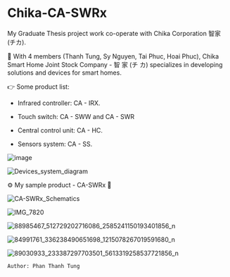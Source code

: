 # Chika-CA-SWRx

My Graduate Thesis project work co-operate with Chika Corporation 智家 (チカ).

📍 With 4 members (Thanh Tung, Sy Nguyen, Tai Phuc, Hoai Phuc), Chika Smart Home Joint Stock Company - 智 家 (チ カ) specializes in developing  solutions and devices for smart homes.

👉 Some product list:

- Infrared controller: CA - IRX.

- Touch switch: CA - SWW and CA - SWR

- Central control unit: CA - HC.

- Sensors system: CA - SS.


![image](https://user-images.githubusercontent.com/48848418/72683184-a8249100-3b07-11ea-97ea-71700537be0d.png)

![Devices_system_diagram](https://user-images.githubusercontent.com/48848418/76861317-fdbeb500-688e-11ea-8b7e-446db28426eb.png)


⚙️ My sample product - CA-SWRx 💎

![CA-SWRx_Schematics](https://user-images.githubusercontent.com/48848418/75621836-35113e80-5bcc-11ea-90c6-38af1d0425d0.jpg)

![IMG_7820](https://user-images.githubusercontent.com/48848418/75621843-4bb79580-5bcc-11ea-86c5-df7839a41773.JPG)

![88985467_512729202716086_2585241150193401856_n](https://user-images.githubusercontent.com/48848418/75621847-52460d00-5bcc-11ea-8ed3-d21b05d0f4b7.png)

![84991761_336238490651698_1215078267019591680_n](https://user-images.githubusercontent.com/48848418/75621850-570ac100-5bcc-11ea-963c-3fd6f6b92ed4.png)

![89030933_233387297703501_5613319258537721856_n](https://user-images.githubusercontent.com/48848418/75621851-5a9e4800-5bcc-11ea-9ccf-0898f9f95c31.png)


    Author: Phan Thanh Tung
